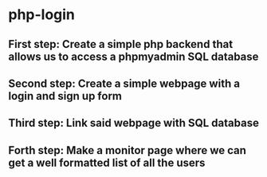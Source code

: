 # php-login

## First step: Create a simple php backend that allows us to access a phpmyadmin SQL database
## Second step: Create a simple webpage with a login and sign up form
## Third step: Link said webpage with SQL database
## Forth step: Make a monitor page where we can get a well formatted list of all the users